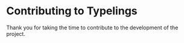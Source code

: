 # Contributing to Typelings

Thank you for taking the time to contribute to the development of the project.
